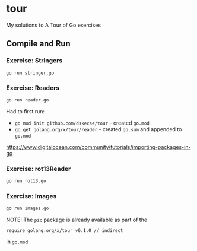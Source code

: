 # tour
My solutions to A Tour of Go exercises

## Compile and Run

### Exercise: Stringers

```
go run stringer.go
```

### Exercise: Readers

```sh
go run reader.go
```

Had to first run:

* `go mod init github.com/dskecse/tour` - created `go.mod`
* `go get golang.org/x/tour/reader` - created `go.sum` and appended to `go.mod`

https://www.digitalocean.com/community/tutorials/importing-packages-in-go

### Exercise: rot13Reader

```sh
go run rot13.go
```

### Exercise: Images

```sh
go run images.go
```

NOTE: The `pic` package is already available as part of the

```
require golang.org/x/tour v0.1.0 // indirect
```

in `go.mod`

